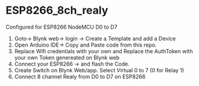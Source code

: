 # ESP8266_8ch_realy
Configured for ESP8266 NodeMCU D0 to D7


1. Goto-> Blynk web-> login -> Create a Template and add a Device
2. Open Arduino IDE-> Copy and Paste code from this repo.
3. Replace Wifi credentials with your own and Replace the AuthToken with your own Token genereated on Blynk web  
4. Connect your ESP8266 -> and flash the Code.
5. Create Switch on Blynk Web/app. Select Virtual 0 to 7 (0 for Relay 1)
6. Connect 8 channel Realy from D0 to D7 on ESP8266


